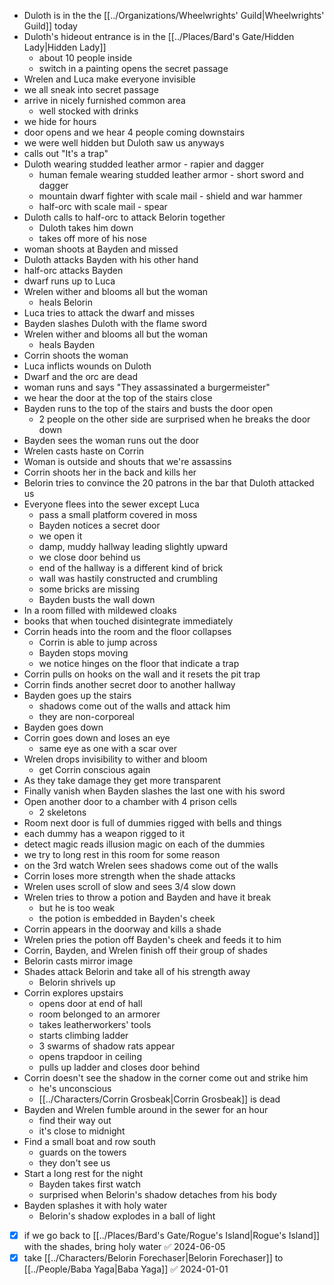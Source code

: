 - Duloth is in the the [[../Organizations/Wheelwrights' Guild|Wheelwrights' Guild]] today
- Duloth's hideout entrance is in the [[../Places/Bard's Gate/Hidden Lady|Hidden Lady]]
	- about 10 people inside
	- switch in a painting opens the secret passage
- Wrelen and Luca make everyone invisible
- we all sneak into secret passage
- arrive in nicely furnished common area
	- well stocked with drinks
- we hide for hours
- door opens and we hear 4 people coming downstairs
- we were well hidden but Duloth saw us anyways
- calls out "It's a trap"
- Duloth wearing studded leather armor - rapier and dagger
	- human female wearing studded leather armor - short sword and dagger
	- mountain dwarf fighter with scale mail - shield and war hammer
	- half-orc with scale mail - spear
- Duloth calls to half-orc to attack Belorin together
	- Duloth takes him down
	- takes off more of his nose
- woman shoots at Bayden and missed
- Duloth attacks Bayden with his other hand
- half-orc attacks Bayden
- dwarf runs up to Luca
- Wrelen wither and blooms all but the woman
	- heals Belorin
- Luca tries to attack the dwarf and misses
- Bayden slashes Duloth with the flame sword
- Wrelen wither and blooms all but the woman
	- heals Bayden
- Corrin shoots the woman
- Luca inflicts wounds on Duloth
- Dwarf and the orc are dead
- woman runs and says "They assassinated a burgermeister"
- we hear the door at the top of the stairs close
- Bayden runs to the top of the stairs and busts the door open
	- 2 people on the other side are surprised when he breaks the door down
- Bayden sees the woman runs out the door
- Wrelen casts haste on Corrin
- Woman is outside and shouts that we're assassins
- Corrin shoots her in the back and kills her
- Belorin tries to convince the 20 patrons in the bar that Duloth attacked us
- Everyone flees into the sewer except Luca
	- pass a small platform covered in moss
	- Bayden notices a secret door
	- we open it
	- damp, muddy hallway leading slightly upward
	- we close door behind us
	- end of the hallway is a different kind of brick
	- wall was hastily constructed and crumbling
	- some bricks are missing
	- Bayden busts the wall down
- In a room filled with mildewed cloaks
- books that when touched disintegrate immediately
- Corrin heads into the room and the floor collapses
	- Corrin is able to jump across
	- Bayden stops moving
	- we notice hinges on the floor that indicate a trap
- Corrin pulls on hooks on the wall and it resets the pit trap
- Corrin finds another secret door to another hallway
- Bayden goes up the stairs
	- shadows come out of the walls and attack him
	- they are non-corporeal
- Bayden goes down
- Corrin goes down and loses an eye
	- same eye as one with a scar over
- Wrelen drops invisibility to wither and bloom
	- get Corrin conscious again
- As they take damage they get more transparent
- Finally vanish when Bayden slashes the last one with his sword
- Open another door to a chamber with 4 prison cells
	- 2 skeletons
- Room next door is full of dummies rigged with bells and things
- each dummy has a weapon rigged to it
- detect magic reads illusion magic on each of the dummies
- we try to long rest in this room for some reason
- on the 3rd watch Wrelen sees shadows come out of the walls
- Corrin loses more strength when the shade attacks
- Wrelen uses scroll of slow and sees 3/4 slow down
- Wrelen tries to throw a potion and Bayden and have it break
	- but he is too weak
	- the potion is embedded in Bayden's cheek
- Corrin appears in the doorway and kills a shade
- Wrelen pries the potion off Bayden's cheek and feeds it to him
- Corrin, Bayden, and Wrelen finish off their group of shades
- Belorin casts mirror image
- Shades attack Belorin and take all of his strength away
	- Belorin shrivels up
- Corrin explores upstairs
	- opens door at end of hall
	- room belonged to an armorer
	- takes leatherworkers' tools
	- starts climbing ladder
	- 3 swarms of shadow rats appear
	- opens trapdoor in ceiling
	- pulls up ladder and closes door behind
- Corrin doesn't see the shadow in the corner come out and strike him
	- he's unconscious
	- [[../Characters/Corrin Grosbeak|Corrin Grosbeak]] is dead
- Bayden and Wrelen fumble around in the sewer for an hour
	- find their way out
	- it's close to midnight
- Find a small boat and row south
	- guards on the towers
	- they don't see us
- Start a long rest for the night
	- Bayden takes first watch
	- surprised when Belorin's shadow detaches from his body
- Bayden splashes it with holy water
	- Belorin's shadow explodes in a ball of light
- [x] if we go back to [[../Places/Bard's Gate/Rogue's Island|Rogue's Island]] with the shades, bring holy water ✅ 2024-06-05
- [x] take [[../Characters/Belorin Forechaser|Belorin Forechaser]] to [[../People/Baba Yaga|Baba Yaga]] ✅ 2024-01-01
